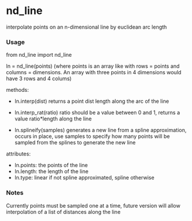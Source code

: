 # nd_line
interpolate points on an n-dimensional line by euclidean arc length

### Usage
from nd_line import nd_line

ln = nd_line(points) (where points is an array like with rows = points and columns = dimensions. An array with three points in 4 dimensions would have 3 rows and 4 colums)

methods:

- ln.interp(dist) returns a point dist length along the arc of the line

- ln.interp_rat(ratio) ratio should be a value between 0 and 1, returns a value ratio*length along the line

- ln.splineify(samples) generates a new line from a spline approximation, occurs in place, use samples to specify how many points will be sampled from the splines to generate the new line

attributes:

- ln.points: the points of the line
- ln.length: the length of the line
- ln.type: linear if not spline approximated, spline otherwise


### Notes

Currently points must be sampled one at a time, future version will allow interpolation of a list of distances along the line
